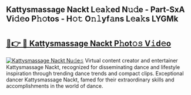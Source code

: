 ## Kattysmassage Nackt L𝚎a𝚔ed N𝚞𝚍e - Part-SxA Vi𝚍𝚎o P𝚑𝚘tos - H𝚘𝚝 O𝚗𝚕yf𝚊ns L𝚎a𝚔s LYGMk

# <h2><a href="http://kf9vu1.oniu.top/?m=Kattysmassage+Nackt">🔗👉 🔴 Kattysmassage Nackt P𝚑ot𝚘𝚜 V𝚒d𝚎o</a></h2>

[![Kattysmassage Nackt Nu𝚍e𝚜](https://i.imgur.com/0qMVB7G.gif)](http://kf9vu1.oniu.top/?m=Kattysmassage+Nackt)
Virtual content creator and entertainer Kattysmassage Nackt, recognized for disseminating dance and lifestyle inspiration through trending dance trends and compact clips. Exceptional dancer Kattysmassage Nackt, famed for their extraordinary skills and accomplishments in the world of dance.  
